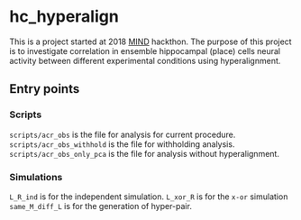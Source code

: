# hc_hyperalign

This is a project started at 2018 [MIND](https://summer-mind.github.io/) hackthon. The purpose of this project is to investigate correlation in ensemble hippocampal (place) cells neural activity between different experimental conditions using hyperalignment.

## Entry points

### Scripts
`scripts/acr_obs` is the file for analysis for current procedure.
`scripts/acr_obs_withhold` is the file for withholding analysis.
`scripts/acr_obs_only_pca` is the file for analysis without hyperalignment.

### Simulations
`L_R_ind` is for the independent simulation.
`L_xor_R` is for the `x-or` simulation
`same_M_diff_L` is for the generation of hyper-pair.
